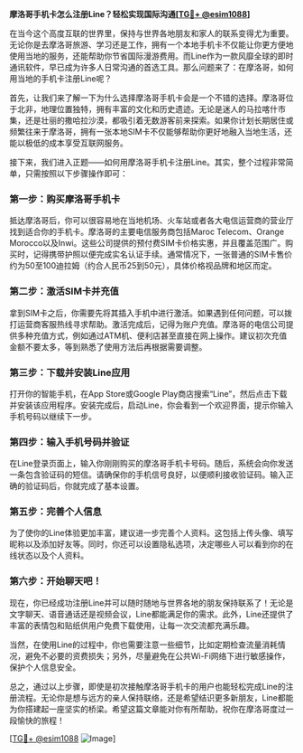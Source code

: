 **摩洛哥手机卡怎么注册Line？轻松实现国际沟通[[TG💪+ @esim1088](https://t.me/s/esim1088)]**

在当今这个高度互联的世界里，保持与世界各地朋友和家人的联系变得尤为重要。无论你是去摩洛哥旅游、学习还是工作，拥有一个本地手机卡不仅能让你更方便地使用当地的服务，还能帮助你节省国际漫游费用。而Line作为一款风靡全球的即时通讯软件，早已成为许多人日常沟通的首选工具。那么问题来了：在摩洛哥，如何用当地的手机卡注册Line呢？

首先，让我们来了解一下为什么选择摩洛哥手机卡会是一个不错的选择。摩洛哥位于北非，地理位置独特，拥有丰富的文化和历史遗迹。无论是迷人的马拉喀什市集，还是壮丽的撒哈拉沙漠，都吸引着无数游客前来探索。如果你计划长期居住或频繁往来于摩洛哥，拥有一张本地SIM卡不仅能够帮助你更好地融入当地生活，还能以极低的成本享受互联网服务。

接下来，我们进入正题——如何用摩洛哥手机卡注册Line。其实，整个过程非常简单，只需按照以下步骤操作即可：

### 第一步：购买摩洛哥手机卡

抵达摩洛哥后，你可以很容易地在当地机场、火车站或者各大电信运营商的营业厅找到适合你的手机卡。摩洛哥的主要电信服务商包括Maroc Telecom、Orange Morocco以及Inwi。这些公司提供的预付费SIM卡价格实惠，并且覆盖范围广。购买时，记得携带护照以便完成实名认证手续。通常情况下，一张普通的SIM卡售价约为50至100迪拉姆（约合人民币25到50元），具体价格视品牌和地区而定。

### 第二步：激活SIM卡并充值

拿到SIM卡之后，你需要先将其插入手机中进行激活。如果遇到任何问题，可以拨打运营商客服热线寻求帮助。激活完成后，记得为账户充值。摩洛哥的电信公司提供多种充值方式，例如通过ATM机、便利店甚至直接在网上操作。建议初次充值金额不要太多，等到熟悉了使用方法后再根据需要调整。

### 第三步：下载并安装Line应用

打开你的智能手机，在App Store或Google Play商店搜索“Line”，然后点击下载并安装该应用程序。安装完成后，启动Line，你会看到一个欢迎界面，提示你输入手机号码以继续下一步。

### 第四步：输入手机号码并验证

在Line登录页面上，输入你刚刚购买的摩洛哥手机卡号码。随后，系统会向你发送一条包含验证码的短信。请确保你的手机信号良好，以便顺利接收验证码。输入正确的验证码后，你就完成了基本设置。

### 第五步：完善个人信息

为了使你的Line体验更加丰富，建议进一步完善个人资料。这包括上传头像、填写昵称以及添加好友等。同时，你还可以设置隐私选项，决定哪些人可以看到你的在线状态以及个人资料。

### 第六步：开始聊天吧！

现在，你已经成功注册Line并可以随时随地与世界各地的朋友保持联系了！无论是文字聊天、语音通话还是视频会议，Line都能满足你的需求。此外，Line还提供了丰富的表情包和贴纸供用户免费下载使用，让每一次交流都充满乐趣。

当然，在使用Line的过程中，你也需要注意一些细节，比如定期检查流量消耗情况，避免不必要的资费损失；另外，尽量避免在公共Wi-Fi网络下进行敏感操作，保护个人信息安全。

总之，通过以上步骤，即使是初次接触摩洛哥手机卡的用户也能轻松完成Line的注册流程。无论你是想与远方的亲人保持联络，还是希望结识更多新朋友，Line都能为你搭建起一座坚实的桥梁。希望这篇文章能对你有所帮助，祝你在摩洛哥度过一段愉快的旅程！

[[TG💪+ @esim1088](https://t.me/s/esim1088) ![Image](https://i.postimg.cc/4NQfJmqS/Snipaste-2025-05-13-00-14-12.png)]